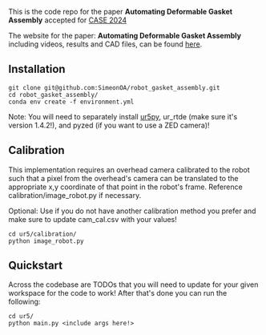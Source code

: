 This is the code repo for the paper **Automating Deformable Gasket Assembly** accepted for [CASE 2024](https://2024.ieeecase.org/)

The website for the paper: **Automating Deformable Gasket Assembly** including videos, results and CAD files, can be found [here](https://berkeleyautomation.github.io/robot-gasket/).

## Installation
```shell
git clone git@github.com:SimeonOA/robot_gasket_assembly.git
cd robot_gasket_assembly/
conda env create -f environment.yml
```
Note: You will need to separately install [ur5py](https://github.com/TianshuangQiu/ur5py.git), ur_rtde (make sure it's version 1.4.2!), and pyzed (if you want to use a ZED camera)!

## Calibration
This implementation requires an overhead camera calibrated to the robot such that a pixel from the overhead's camera can be translated to the appropriate x,y coordinate of that point in the robot's frame. Reference calibration/image_robot.py if necessary.

Optional: Use if you do not have another calibration method you prefer and make sure to update cam_cal.csv with your values!
```shell
cd ur5/calibration/
python image_robot.py
```
## Quickstart
Across the codebase are TODOs that you will need to update for your given workspace for the code to work! 
After that's done you can run the following:
```shell
cd ur5/
python main.py <include args here!>
```
